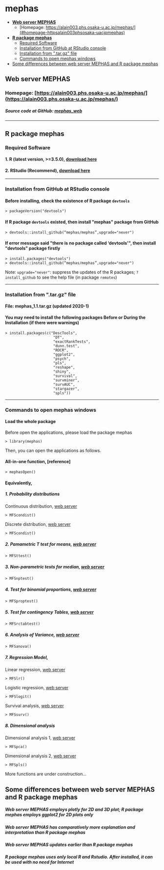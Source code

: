 # mephas 
<!-- MarkdownTOC -->

- [**Web server MEPHAS**](#web-server-mephas)
  - [Homepage: https://alain003.phs.osaka-u.ac.jp/mephas/](#homepage-httpsalain003phsosaka-uacjpmephas)
- [**R package mephas**](#r-package-mephas)
  - [Required Software](#required-software)
  - [Installation from GitHub at RStudio console](#installation-from-github-at-rstudio-console)
  - [Installation from ".tar.gz" file](#installation-from-targz-file)
  - [Commands to open mephas windows](#commands-to-open-mephas-windows)
- [Some differences between web server MEPHAS and R package mephas](#some-differences-between-web-server-mephas-and-r-package-mephas)

<!-- /MarkdownTOC -->

<a id="web-server-mephas"></a>
## **Web server MEPHAS**

<a id="homepage-httpsalain003phsosaka-uacjpmephas"></a>
### Homepage: [https://alain003.phs.osaka-u.ac.jp/mephas/](https://alain003.phs.osaka-u.ac.jp/mephas/) 

<a id="source-code-at-github-mephas_web"></a>
##### Source code at GitHub: [mephas_web](https://mephas.github.io/mephas_web/)

------

<a id="r-package-mephas"></a>
## **R package mephas**

<a id="required-software"></a>
### Required Software

#### 1. R (latest version, >=3.5.0), [download here](https://www.r-project.org/)

#### 2. RStudio (Recommend), [download here](https://rstudio.com/products/rstudio/)

------

<a id="installation-from-github-at-rstudio-console"></a>
### Installation from GitHub at RStudio console

#### Before installing, check the existence of R package `devtools` 

    > packageVersion("devtools")

#### If R package `devtools` existed, then install "mephas" package from GitHub
      
    > devtools::install_github(“mephas/mephas”,upgrade="never")
    
#### If error message said "there is no package called ‘devtools'", then install "devtools" package firstly

    > install.packages("devtools")
    > devtools::install_github(“mephas/mephas”,upgrade="never")

Note: `upgrade="never"`: suppress the updates of the R packages; `?install_github` to see the help file (in package `remotes`)
      
------

<a id="installation-from-targz-file"></a>
### Installation from ".tar.gz" file 

#### File: mephas_1.1.tar.gz (updated 2020-1)

#### You may need to install the following packages Before or During the Installation (if there were warnings)

    > install.packages(c("DescTools",
                          "DT",
                          "exactRankTests",
                          "dunn.test",
                          "ROCR",
                          "ggplot2",
                          "psych",
                          "pls",
                          "reshape",
                          "shiny",
                          "survival",
                          "survminer",
                          "survAUC",
                          "stargazer",
                          "spls"))


------

<a id="commands-to-open-mephas-windows"></a>
### Commands to open mephas windows

#### Load the whole package 

Before open the applications, please load the package mephas

    > library(mephas)

Then, you can open the applications as follows. 

#### All-in-one function, [reference]

    > mephasOpen()

#### Equivalently,

##### 1. Probability distributions

Continuous distribution, [web server](https://alain003.phs.osaka-u.ac.jp/mephas/1_1MFScondist/)

    > MFScondist()

Discrete distribution, [web server](https://alain003.phs.osaka-u.ac.jp/mephas/1_2MFSdisdist/)

    > MFScondist()
    
##### 2. Pamametric T test for means, [web server](https://alain003.phs.osaka-u.ac.jp/mephas/2MFSttest.html)

    > MFSttest()

##### 3. Non-parametric tests for median, [web server](https://alain003.phs.osaka-u.ac.jp/mephas/3MFSnptest.html)

    > MFSnptest()

##### 4. Test for binomial proportions, [web server](https://alain003.phs.osaka-u.ac.jp/mephas/4MFSproptest.html)

    > MFSproptest()

##### 5. Test for contingency Tables, [web server](https://alain003.phs.osaka-u.ac.jp/mephas/5MFSrctabtest.html)

    > MFSrctabtest()

##### 6. Analysis of Variance, [web server](https://alain003.phs.osaka-u.ac.jp/mephas/6MFSanova.html)

    > MFSanova()

##### 7. Regression Model, 

Linear regression, [web server](https://alain003.phs.osaka-u.ac.jp/mephas/7_1MFSlr.html)
    
    > MFSlr()

Logistic regression, [web server](https://alain003.phs.osaka-u.ac.jp/mephas/7_2MFSlogit.html)

    > MFSlogit()

Survival analysis, [web server](https://alain003.phs.osaka-u.ac.jp/mephas/7_3MFSsurv.html)
    
    > MFSsurv()

##### 8. Dimensional analysis

Dimensional analysis 1, [web server](https://alain003.phs.osaka-u.ac.jp/mephas/8_1MFSpca.html)

    > MFSpca()

Dimensional analysis 2, [web server](https://alain003.phs.osaka-u.ac.jp/mephas/8_2MFSpls.html)

    > MFSpls()


More functions are under construction...

<a id="some-differences-between-web-server-mephas-and-r-package-mephas"></a>
## Some differences between web server MEPHAS and R package mephas

##### Web server MEPHAS employs plotly for 2D and 3D plot; R package mephas employs ggplot2 for 2D plots only

##### Web server MEPHAS has comparatively more explanation and interpretation than R package mephas

##### Web server MEPHAS updates earlier than R package mephas

##### R package mephas uses only local R and Rstudio. After installed, it can be used with no need for Internet
